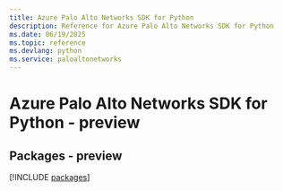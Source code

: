 ```yaml
---
title: Azure Palo Alto Networks SDK for Python
description: Reference for Azure Palo Alto Networks SDK for Python
ms.date: 06/19/2025
ms.topic: reference
ms.devlang: python
ms.service: paloaltonetworks
---
```

# Azure Palo Alto Networks SDK for Python - preview
## Packages - preview
[!INCLUDE [packages](palo-alto-networks-index.md)]